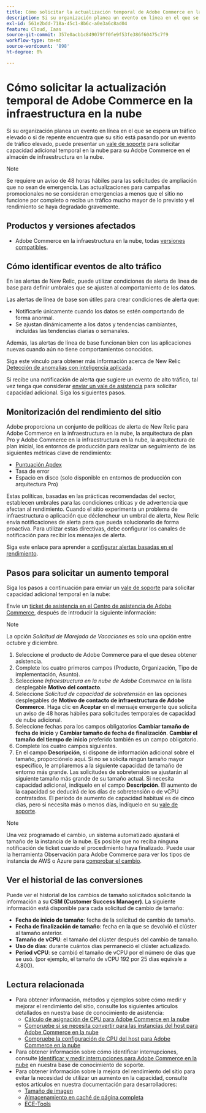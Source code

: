 ```yaml
---
title: Cómo solicitar la actualización temporal de Adobe Commerce en la infraestructura en la nube
description: Si su organización planea un evento en línea en el que se espera un tráfico elevado, o si de repente encuentra que su sitio está pasando por un evento de tráfico elevado, puede presentar un [vale de soporte](/help/help-center-guide/help-center/magento-help-center-user-guide.md#submit-ticket) para solicitar capacidad adicional temporal en la nube para su Adobe Commerce en el almacén de infraestructura en la nube.
exl-id: 561e2bdd-718a-45c1-8b6c-a0e3a6c8ad04
feature: Cloud, Iaas
source-git-commit: 357e0acb1c849079ff0fe9f53fe386f60475c7f9
workflow-type: tm+mt
source-wordcount: '898'
ht-degree: 0%

---
```


# Cómo solicitar la actualización temporal de Adobe Commerce en la infraestructura en la nube

Si su organización planea un evento en línea en el que se espera un tráfico elevado o si de repente encuentra que su sitio está pasando por un evento de tráfico elevado, puede presentar un [vale de soporte](/help/help-center-guide/help-center/magento-help-center-user-guide.md#submit-ticket) para solicitar capacidad adicional temporal en la nube para su Adobe Commerce en el almacén de infraestructura en la nube.

>[!NOTE]
>
>Se requiere un aviso de 48 horas hábiles para las solicitudes de ampliación que no sean de emergencia. Las actualizaciones para campañas promocionales no se consideran emergencias a menos que el sitio no funcione por completo o reciba un tráfico mucho mayor de lo previsto y el rendimiento se haya degradado gravemente.

## Productos y versiones afectados

* Adobe Commerce en la infraestructura en la nube, todas [versiones compatibles](https://www.adobe.com/content/dam/cc/en/legal/terms/enterprise/pdfs/Adobe-Commerce-Software-Lifecycle-Policy.pdf).

## Cómo identificar eventos de alto tráfico

En las alertas de New Relic, puede utilizar condiciones de alerta de línea de base para definir umbrales que se ajusten al comportamiento de los datos.

Las alertas de línea de base son útiles para crear condiciones de alerta que:

* Notificarle únicamente cuando los datos se estén comportando de forma anormal.
* Se ajustan dinámicamente a los datos y tendencias cambiantes, incluidas las tendencias diarias o semanales.

Además, las alertas de línea de base funcionan bien con las aplicaciones nuevas cuando aún no tiene comportamientos conocidos.

Siga este vínculo para obtener más información acerca de New Relic [Detección de anomalías con inteligencia aplicada](https://docs.newrelic.com/docs/alerts-applied-intelligence/applied-intelligence/anomaly-detection/anomaly-detection-applied-intelligence/).

Si recibe una notificación de alerta que sugiere un evento de alto tráfico, tal vez tenga que considerar [enviar un vale de asistencia](/docs/commerce-knowledge-base/kb/help-center-guide/magento-help-center-user-guide.html?lang=en#submit-ticket) para solicitar capacidad adicional. Siga los siguientes pasos.

## Monitorización del rendimiento del sitio

Adobe proporciona un conjunto de políticas de alerta de New Relic para Adobe Commerce en la infraestructura en la nube, la arquitectura de plan Pro y Adobe Commerce en la infraestructura en la nube, la arquitectura de plan inicial, los entornos de producción para realizar un seguimiento de las siguientes métricas clave de rendimiento:

* [Puntuación Apdex](https://docs.newrelic.com/docs/apm/new-relic-apm/apdex/apdex-measure-user-satisfaction)
* Tasa de error
* Espacio en disco (solo disponible en entornos de producción con arquitectura Pro)

Estas políticas, basadas en las prácticas recomendadas del sector, establecen umbrales para las condiciones críticas y de advertencia que afectan al rendimiento. Cuando el sitio experimenta un problema de infraestructura o aplicación que déclencheur un umbral de alerta, New Relic envía notificaciones de alerta para que pueda solucionarlo de forma proactiva. Para utilizar estas directivas, debe configurar los canales de notificación para recibir los mensajes de alerta.

Siga este enlace para aprender a [configurar alertas basadas en el rendimiento](/docs/commerce-cloud-service/user-guide/monitor/new-relic.html#monitor-performance-with-managed-alerts).

## Pasos para solicitar un aumento temporal

Siga los pasos a continuación para enviar un [vale de soporte](/docs/commerce-knowledge-base/kb/help-center-guide/magento-help-center-user-guide.html?lang=en#submit-ticket) para solicitar capacidad adicional temporal en la nube:

Envíe un [ticket de asistencia en el Centro de asistencia de Adobe Commerce](/help/help-center-guide/help-center/magento-help-center-user-guide.md#submit-ticket), después de introducir la siguiente información:

>[!NOTE]
>
>La opción *Solicitud de Marejada de Vacaciones* es solo una opción entre octubre y diciembre.

1. Seleccione el producto de Adobe Commerce para el que desea obtener asistencia.
1. Complete los cuatro primeros campos (Producto, Organización, Tipo de implementación, Asunto).
1. Seleccione *Infraestructura en la nube de Adobe Commerce* en la lista desplegable **Motivo del contacto**.
1. Seleccione *Solicitud de capacidad de sobretensión* en las opciones desplegables de **Motivo de contacto de infraestructura de Adobe Commerce**. Haga clic en **Aceptar** en el mensaje emergente que solicita un aviso de 48 horas hábiles para solicitudes temporales de capacidad de nube adicional.
1. Seleccione fechas para los campos obligatorios **Cambiar tamaño de fecha de inicio** y **Cambiar tamaño de fecha de finalización**. **Cambiar el tamaño del tiempo de inicio** preferido también es un campo obligatorio.
1. Complete los cuatro campos siguientes.
1. En el campo **Descripción**, si dispone de información adicional sobre el tamaño, proporciónelo aquí. Si no se solicita ningún tamaño mayor específico, le ampliaremos a la siguiente capacidad de tamaño de entorno más grande. Las solicitudes de sobretensión se ajustarán al siguiente tamaño más grande de su tamaño actual. Si necesita capacidad adicional, indíquelo en el campo **Descripción**. El aumento de la capacidad se deducirá de los días de sobretensión o de vCPU contratados. El periodo de aumento de capacidad habitual es de cinco días, pero si necesita más o menos días, indíquelo en su [vale de soporte](/help/help-center-guide/help-center/magento-help-center-user-guide.md#submit-ticket).

>[!NOTE]
>
>Una vez programado el cambio, un sistema automatizado ajustará el tamaño de la instancia de la nube. Es posible que no reciba ninguna notificación de ticket cuando el procedimiento haya finalizado. Puede usar la herramienta Observación para Adobe Commerce para ver los tipos de instancia de AWS o Azure para [comprobar el cambio](/help/how-to/general/check-vcpu-using-observation-for-adobe-commerce.md).

## Ver el historial de las conversiones

Puede ver el historial de los cambios de tamaño solicitados solicitando la información a su **CSM (Customer Success Manager)**.
La siguiente información está disponible para cada solicitud de cambio de tamaño:

* **Fecha de inicio de tamaño**: fecha de la solicitud de cambio de tamaño.
* **Fecha de finalización de tamaño**: fecha en la que se devolvió el clúster al tamaño anterior.
* **Tamaño de vCPU**: el tamaño del clúster después del cambio de tamaño.
* **Uso de días**: durante cuántos días permaneció el clúster actualizado.
* **Period vCPU**: se cambió el tamaño de vCPU por el número de días que se usó. (por ejemplo, el tamaño de vCPU 192 por 25 días equivale a 4.800).


## Lectura relacionada

* Para obtener información, métodos y ejemplos sobre cómo medir y mejorar el rendimiento del sitio, consulte los siguientes artículos detallados en nuestra base de conocimiento de asistencia:
   * [Cálculo de asignación de CPU para Adobe Commerce en la nube](/docs/commerce-knowledge-base/kb/how-to/magento-commerce-cloud-cpu-allocation-calculation.html)
   * [Compruebe si se necesita convertir para las instancias del host para Adobe Commerce en la nube](/docs/commerce-knowledge-base/kb/how-to/magento-commerce-cloud-check-if-upsize-for-hosts-instances-is-needed.html)
   * [Compruebe la configuración de CPU del host para Adobe Commerce en la nube](/docs/commerce-knowledge-base/kb/how-to/magento-commerce-cloud-check-hosts-cpu-configuration.html)
* Para obtener información sobre cómo identificar interrupciones, consulte [Identificar y medir interrupciones para Adobe Commerce en la nube](/docs/commerce-knowledge-base/kb/how-to/how-to-identify-outages.html) en nuestra base de conocimiento de soporte.
* Para obtener información sobre la mejora del rendimiento del sitio para evitar la necesidad de utilizar un aumento en la capacidad, consulte estos artículos en nuestra documentación para desarrolladores:
   * [Tamaño de imagen](/docs/commerce-admin/catalog/products/digital-assets/product-image-config.html#product-image-resizing)
   * [Almacenamiento en caché de página completa](/docs/commerce-admin/systems/tools/cache-management.html#full-page-caching)
   * [ECE-Tools](/docs/commerce-cloud-service/user-guide/dev-tools/ece-tools/package-overview.html)
